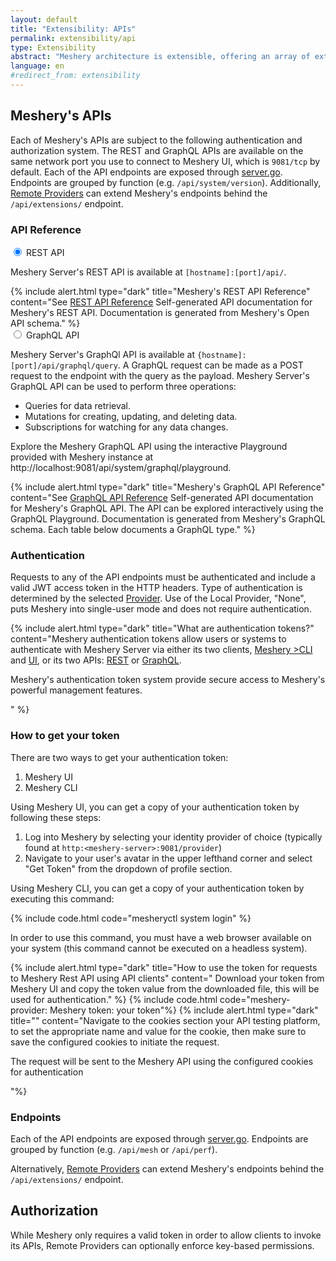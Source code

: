 ```yaml
---
layout: default
title: "Extensibility: APIs"
permalink: extensibility/api
type: Extensibility
abstract: "Meshery architecture is extensible, offering an array of extension points and REST and GraphQL APIs."
language: en
#redirect_from: extensibility
---
```


## Meshery's APIs

Each of Meshery's APIs are subject to the following authentication and authorization system. The REST and GraphQL APIs are available on the same network port you use to connect to Meshery UI, which is `9081/tcp` by default. Each of the API endpoints are exposed through [server.go](https://github.com/meshery/meshery/blob/master/server/router/server.go). Endpoints are grouped by function (e.g. `/api/system/version`). Additionally, [Remote Providers](./providers) can extend Meshery's endpoints behind the `/api/extensions/` endpoint.

### API Reference

<div class="tab-container">
  <!-- Tab 1: REST API -->
  <input id="tab1" type="radio" name="tabs" checked>
  <label for="tab1" data-icon=""><i class="fa fa-exchange"></i> REST API</label>
  <section class="tabbed" id="content1">
    <p>Meshery Server's REST API is available at <code>[hostname]:[port]/api/</code>.</p>
    {% include alert.html type="dark" title="Meshery's REST API Reference"
      content="See <a href='/reference/rest-apis'>REST API Reference</a> Self-generated API documentation for Meshery's REST API. Documentation is generated from Meshery's Open API schema." %}
  </section>

  <!-- Tab 2: GraphQL API -->
  <input id="tab2" type="radio" name="tabs">
  <label for="tab2" data-icon=""><i class="fa fa-connectdevelop"></i> GraphQL API</label>
  <section class="tabbed" id="content2">
    <p>Meshery Server's GraphQl API is available at <code>{hostname]:[port]/api/graphql/query</code>. A GraphQL request can be made as a POST request to the endpoint with the query as the payload. Meshery Server's GraphQL API can be used to perform three operations:</p>
    <ul>
      <li>Queries for data retrieval.</li>
      <li>Mutations for creating, updating, and deleting data.</li>
      <li>Subscriptions for watching for any data changes.</li>
    </ul>
    <p>Explore the Meshery GraphQL API using the interactive Playground provided with Meshery instance at http://localhost:9081/api/system/graphql/playground.</p>
    {% include alert.html type="dark" title="Meshery's GraphQL API Reference"
      content="See <a href='/reference/graphql-apis'>GraphQL API Reference</a> Self-generated API documentation for Meshery's GraphQL API. The API can be explored interactively using the GraphQL Playground. Documentation is generated from Meshery's GraphQL schema. Each table below documents a GraphQL type." %}
  </section>
</div>

### Authentication

Requests to any of the API endpoints must be authenticated and include a valid JWT access token in the HTTP headers. Type of authentication is determined by the selected [Provider](#providers). Use of the Local Provider, "None", puts Meshery into single-user mode and does not require authentication.

{% include alert.html type="dark" title="What are authentication tokens?" content="Meshery authentication tokens allow users or systems to authenticate with Meshery Server via either its two clients, <a href='/reference/mesheryctl'>Meshery >CLI</a> and <a href='/extensibility/api#how-to-get-your-token'>UI</a>, or its two APIs: <a href='/reference/rest-apis'>REST</a> or <a href='/reference/graphql-apis'>GraphQL</a>. <p>Meshery's authentication token system provide secure access to Meshery's powerful management features.</p>" %}

### How to get your token

There are two ways to get your authentication token:

1. Meshery UI
2. Meshery CLI

Using Meshery UI, you can get a copy of your authentication token by following these steps:

1. Log into Meshery by selecting your identity provider of choice (typically found at `http:<meshery-server>:9081/provider`)
2. Navigate to your user's avatar in the upper lefthand corner and select "Get Token" from the dropdown of profile section.

Using Meshery CLI, you can get a copy of your authentication token by executing this command:

{% include code.html code="mesheryctl system login" %}

In order to use this command, you must have a web browser available on your system (this command cannot be executed on a headless system).

{% include alert.html type="dark" title="How to use the token for requests to Meshery Rest API using API clients" content=" Download your token from Meshery UI and copy the token value from the downloaded file, this will be used for authentication." %}
{% include code.html code="meshery-provider: Meshery
token: your token"%}
{% include alert.html type="dark" title="" content="Navigate to the cookies section your API testing platform, to set the appropriate name and value for the cookie, then make sure to save the configured cookies to initiate the request. <p> The request will be sent to the Meshery API using the configured cookies for authentication</p>"%}

### Endpoints

Each of the API endpoints are exposed through [server.go](https://github.com/meshery/meshery/blob/master/router/server.go). Endpoints are grouped by function (e.g. `/api/mesh` or `/api/perf`).

Alternatively, [Remote Providers](./providers) can extend Meshery's endpoints behind the `/api/extensions/` endpoint.

## Authorization

While Meshery only requires a valid token in order to allow clients to invoke its APIs, Remote Providers can optionally enforce key-based permissions.
